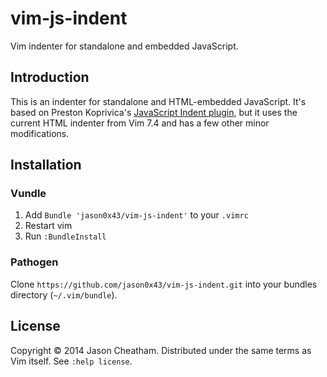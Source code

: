 vim-js-indent
=============

Vim indenter for standalone and embedded JavaScript.

Introduction
------------

This is an indenter for standalone and HTML-embedded JavaScript. It's based on
Preston Koprivica's
[JavaScript Indent plugin](http://www.vim.org/scripts/script.php?script_id=1840),
but it uses the current HTML indenter from Vim 7.4 and has a few other minor
modifications.

Installation
------------

### Vundle

1. Add `Bundle 'jason0x43/vim-js-indent'` to your `.vimrc`
1. Restart vim
1. Run `:BundleInstall`

### Pathogen

Clone `https://github.com/jason0x43/vim-js-indent.git` into your bundles
directory (`~/.vim/bundle`).

License
------
Copyright © 2014 Jason Cheatham. Distributed under the same terms as Vim
itself. See `:help license`.
